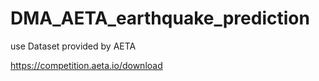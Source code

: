 # DMA_AETA_earthquake_prediction
use Dataset provided by AETA

https://competition.aeta.io/download
